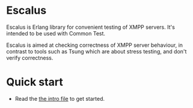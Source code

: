 Escalus
=======

Escalus is Erlang library for convenient testing of XMPP servers.
It's intended to be used with Common Test.

Escalus is aimed at checking correctness of XMPP server behaviour,
in contrast to tools such as Tsung which are about stress testing,
and don't verify correctness.

Quick start
===========

*   Read the [the intro file](docs/intro.md) to get started.
